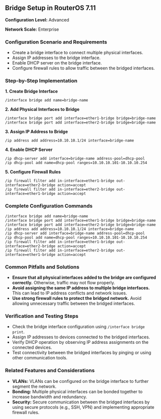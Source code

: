 ## Bridge Setup in RouterOS 7.11

**Configuration Level:** Advanced

**Network Scale:** Enterprise

### Configuration Scenario and Requirements

* Create a bridge interface to connect multiple physical interfaces.
* Assign IP addresses to the bridge interface.
* Enable DHCP server on the bridge interface.
* Configure firewall rules to allow traffic between the bridged interfaces.

### Step-by-Step Implementation

**1. Create Bridge Interface**

```
/interface bridge add name=bridge-name
```

**2. Add Physical Interfaces to Bridge**

```
/interface bridge port add interface=ether1-bridge bridge=bridge-name
/interface bridge port add interface=ether2-bridge bridge=bridge-name
```

**3. Assign IP Address to Bridge**

```
/ip address add address=10.10.10.1/24 interface=bridge-name
```

**4. Enable DHCP Server**

```
/ip dhcp-server add interface=bridge-name address-pool=dhcp-pool
/ip dhcp-pool add name=dhcp-pool ranges=10.10.10.101-10.10.10.254
```

**5. Configure Firewall Rules**

```
/ip firewall filter add in-interface=ether1-bridge out-interface=ether2-bridge action=accept
/ip firewall filter add in-interface=ether2-bridge out-interface=ether1-bridge action=accept
```

### Complete Configuration Commands

```
/interface bridge add name=bridge-name
/interface bridge port add interface=ether1-bridge bridge=bridge-name
/interface bridge port add interface=ether2-bridge bridge=bridge-name
/ip address add address=10.10.10.1/24 interface=bridge-name
/ip dhcp-server add interface=bridge-name address-pool=dhcp-pool
/ip dhcp-pool add name=dhcp-pool ranges=10.10.10.101-10.10.10.254
/ip firewall filter add in-interface=ether1-bridge out-interface=ether2-bridge action=accept
/ip firewall filter add in-interface=ether2-bridge out-interface=ether1-bridge action=accept
```

### Common Pitfalls and Solutions

* **Ensure that all physical interfaces added to the bridge are configured correctly.** Otherwise, traffic may not flow properly.
* **Avoid assigning the same IP address to multiple bridge interfaces.** This can lead to IP address conflicts and network issues.
* **Use strong firewall rules to protect the bridged network.** Avoid allowing unnecessary traffic between the bridged interfaces.

### Verification and Testing Steps

* Check the bridge interface configuration using `/interface bridge print`.
* Assign IP addresses to devices connected to the bridged interfaces.
* Verify DHCP operation by observing IP address assignments on the connected devices.
* Test connectivity between the bridged interfaces by pinging or using other communication tools.

### Related Features and Considerations

* **VLANs:** VLANs can be configured on the bridge interface to further segment the network.
* **Bonding:** Multiple physical interfaces can be bonded together to increase bandwidth and redundancy.
* **Security:** Secure communication between the bridged interfaces by using secure protocols (e.g., SSH, VPN) and implementing appropriate firewall rules.